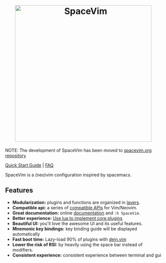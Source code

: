 <h1 align="center">
<a href="https://spacevim.org">
  <img src="https://spacevim.org/logo.png" width="440" alt="SpaceVim"/>
  </a>
</h1>

NOTE: The development of SpaceVim has been moved to [spacevim.org repository](https://spacevim.org/git/repos/SpaceVim/) 

[Quick Start Guide](https://spacevim.org/quick-start-guide/) \|
[FAQ](https://spacevim.org/faq/)

SpaceVim is a (neo)vim configuration inspired by spacemacs.

## Features

- **Modularization:** plugins and functions are organized in [layers](https://spacevim.org/layers/).
- **Compatible api:** a series of [compatible APIs](https://spacevim.org/api/) for Vim/Neovim.
- **Great documentation:** online [documentation](https://spacevim.org/documentation/) and `:h SpaceVim`.
- **Better experience:** [Use lua to implement core plugins](https://spacevim.org/use-lua-to-reimplement-core-plugins/)
- **Beautiful UI:** you'll love the awesome UI and its useful features.
- **Mnemonic key bindings:** key binding guide will be displayed automatically
- **Fast boot time:** Lazy-load 90% of plugins with [dein.vim](https://github.com/Shougo/dein.vim)
- **Lower the risk of RSI:** by heavily using the space bar instead of modifiers.
- **Consistent experience:** consistent experience between terminal and gui

<!-- vim:set nowrap: -->
